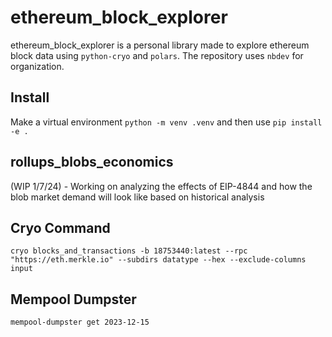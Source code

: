 # ethereum_block_explorer

<!-- WARNING: THIS FILE WAS AUTOGENERATED! DO NOT EDIT! -->

ethereum_block_explorer is a personal library made to explore ethereum
block data using `python-cryo` and `polars`. The repository uses `nbdev`
for organization.

## Install

Make a virtual environment `python -m venv .venv` and then use
`pip install -e .`

## rollups_blobs_economics

(WIP 1/7/24) - Working on analyzing the effects of EIP-4844 and how the
blob market demand will look like based on historical analysis

## Cryo Command

`cryo blocks_and_transactions -b 18753440:latest --rpc "https://eth.merkle.io" --subdirs datatype --hex --exclude-columns input`

## Mempool Dumpster

`mempool-dumpster get 2023-12-15`
